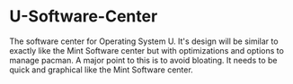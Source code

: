 U-Software-Center
=================

The software center for Operating System U. It's design will be similar to exactly like the Mint Software center but with optimizations and options to manage pacman. A major point to this is to avoid bloating. It needs to be quick and graphical like the Mint Software center.
